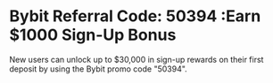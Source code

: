 # Bybit Referral Code: 50394 :Earn $1000 Sign-Up Bonus
New users can unlock up to $30,000 in sign-up rewards on their first deposit by using the Bybit promo code "50394".
